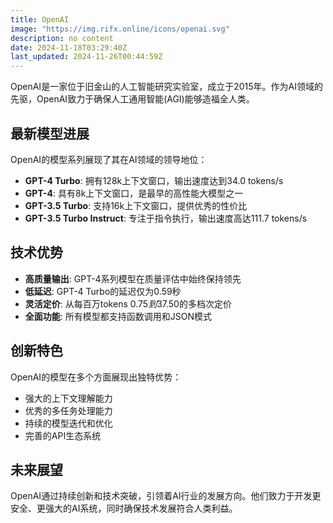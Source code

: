 ```yaml
---
title: OpenAI
image: "https://img.rifx.online/icons/openai.svg"
description: no content
date: 2024-11-18T03:29:40Z
last_updated: 2024-11-26T00:44:59Z
---
```


OpenAI是一家位于旧金山的人工智能研究实验室，成立于2015年。作为AI领域的先驱，OpenAI致力于确保人工通用智能(AGI)能够造福全人类。

## 最新模型进展

OpenAI的模型系列展现了其在AI领域的领导地位：

- **GPT-4 Turbo**: 拥有128k上下文窗口，输出速度达到34.0 tokens/s
- **GPT-4**: 具有8k上下文窗口，是最早的高性能大模型之一
- **GPT-3.5 Turbo**: 支持16k上下文窗口，提供优秀的性价比
- **GPT-3.5 Turbo Instruct**: 专注于指令执行，输出速度高达111.7 tokens/s

## 技术优势

- **高质量输出**: GPT-4系列模型在质量评估中始终保持领先
- **低延迟**: GPT-4 Turbo的延迟仅为0.59秒
- **灵活定价**: 从每百万tokens $0.75到$37.50的多档次定价
- **全面功能**: 所有模型都支持函数调用和JSON模式

## 创新特色

OpenAI的模型在多个方面展现出独特优势：
- 强大的上下文理解能力
- 优秀的多任务处理能力
- 持续的模型迭代和优化
- 完善的API生态系统

## 未来展望

OpenAI通过持续创新和技术突破，引领着AI行业的发展方向。他们致力于开发更安全、更强大的AI系统，同时确保技术发展符合人类利益。


